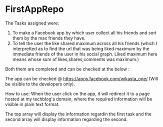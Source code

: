 FirstAppRepo
============

The Tasks assigned were:
1) To make a Facebook app by which user collect all his friends and sort them by the max friends they have.
2) To tell the user the like shared maximum across all his friends (which I interpretted as to find the url that was 
being liked maximum by the immediate friends of the user in his social graph. Liked maximum here means whose sum of 
likes,shares,comments was maximum.)

Both them are completed and can be checked at the below :

The app can be checked @ https://apps.facebook.com/wikasta_one/ (Will be visible to the developers only).

How to use:
When the user click on the app, it will redirect it to a page hosted at my techblog's domain, where the required
information will be visible in plain text format. 

The top array will display the information regardin the first task and the second array will display information 
regarding the second.
